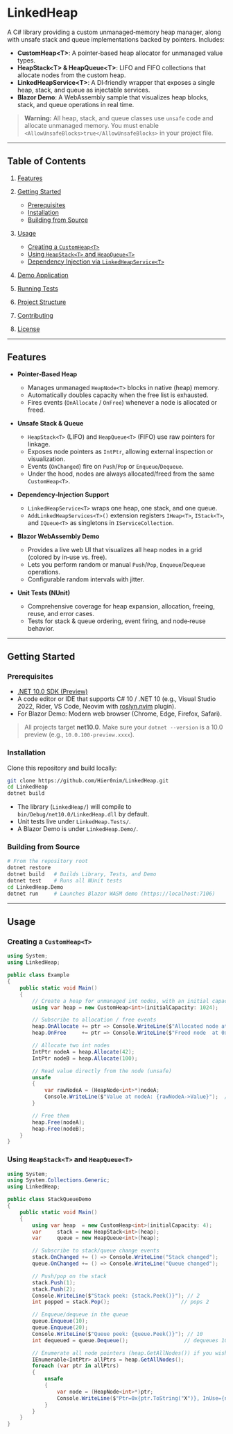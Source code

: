 # LinkedHeap

A C# library providing a custom unmanaged‐memory heap manager, along with unsafe stack and queue implementations backed by pointers. Includes:

* **CustomHeap\<T>**: A pointer‐based heap allocator for unmanaged value types.
* **HeapStack\<T> & HeapQueue\<T>**: LIFO and FIFO collections that allocate nodes from the custom heap.
* **LinkedHeapService\<T>**: A DI‐friendly wrapper that exposes a single heap, stack, and queue as injectable services.
* **Blazor Demo**: A WebAssembly sample that visualizes heap blocks, stack, and queue operations in real time.

> **Warning:** All heap, stack, and queue classes use `unsafe` code and allocate unmanaged memory. You must enable `<AllowUnsafeBlocks>true</AllowUnsafeBlocks>` in your project file.

---

## Table of Contents

1. [Features](#features)
2. [Getting Started](#getting-started)

   * [Prerequisites](#prerequisites)
   * [Installation](#installation)
   * [Building from Source](#building-from-source)
3. [Usage](#usage)

   * [Creating a `CustomHeap<T>`](#creating-a-customheapt)
   * [Using `HeapStack<T>` and `HeapQueue<T>`](#using-heapstackt-and-heapqueuet)
   * [Dependency Injection via `LinkedHeapService<T>`](#dependency-injection-via-linkedheapservicet)
4. [Demo Application](#demo-application)
5. [Running Tests](#running-tests)
6. [Project Structure](#project-structure)
7. [Contributing](#contributing)
8. [License](#license)

---

## Features

* **Pointer‐Based Heap**

  * Manages unmanaged `HeapNode<T>` blocks in native (heap) memory.
  * Automatically doubles capacity when the free list is exhausted.
  * Fires events (`OnAllocate` / `OnFree`) whenever a node is allocated or freed.

* **Unsafe Stack & Queue**

  * `HeapStack<T>` (LIFO) and `HeapQueue<T>` (FIFO) use raw pointers for linkage.
  * Exposes node pointers as `IntPtr`, allowing external inspection or visualization.
  * Events (`OnChanged`) fire on `Push`/`Pop` or `Enqueue`/`Dequeue`.
  * Under the hood, nodes are always allocated/freed from the same `CustomHeap<T>`.

* **Dependency‐Injection Support**

  * `LinkedHeapService<T>` wraps one heap, one stack, and one queue.
  * `AddLinkedHeapServices<T>()` extension registers `IHeap<T>`, `IStack<T>`, and `IQueue<T>` as singletons in `IServiceCollection`.

* **Blazor WebAssembly Demo**

  * Provides a live web UI that visualizes all heap nodes in a grid (colored by in‐use vs. free).
  * Lets you perform random or manual `Push`/`Pop`, `Enqueue`/`Dequeue` operations.
  * Configurable random intervals with jitter.

* **Unit Tests (NUnit)**

  * Comprehensive coverage for heap expansion, allocation, freeing, reuse, and error cases.
  * Tests for stack & queue ordering, event firing, and node‐reuse behavior.

---

## Getting Started

### Prerequisites

* [.NET 10.0 SDK (Preview)](https://dotnet.microsoft.com/download/dotnet/10.0)
* A code editor or IDE that supports C# 10 / .NET 10 (e.g., Visual Studio 2022, Rider, VS Code, Neovim with [roslyn.nvim](https://github.com/seblyng/roslyn.nvim) plugin).
* For Blazor Demo: Modern web browser (Chrome, Edge, Firefox, Safari).

> All projects target **net10.0**. Make sure your `dotnet --version` is a 10.0 preview (e.g., `10.0.100-preview.xxxx`).

### Installation

   Clone this repository and build locally:

   ```bash
   git clone https://github.com/Hier0nim/LinkedHeap.git
   cd LinkedHeap
   dotnet build
   ```

   * The library (`LinkedHeap/`) will compile to `bin/Debug/net10.0/LinkedHeap.dll` by default.
   * Unit tests live under `LinkedHeap.Tests/`.
   * A Blazor Demo is under `LinkedHeap.Demo/`.

### Building from Source

```bash
# From the repository root
dotnet restore
dotnet build   # Builds Library, Tests, and Demo
dotnet test    # Runs all NUnit tests
cd LinkedHeap.Demo
dotnet run     # Launches Blazor WASM demo (https://localhost:7106)
```

---

## Usage

### Creating a `CustomHeap<T>`

```csharp
using System;
using LinkedHeap;

public class Example
{
    public static void Main()
    {
        // Create a heap for unmanaged int nodes, with an initial capacity of 1024 nodes
        using var heap = new CustomHeap<int>(initialCapacity: 1024);

        // Subscribe to allocation / free events
        heap.OnAllocate += ptr => Console.WriteLine($"Allocated node at 0x{ptr.ToString("X")}");
        heap.OnFree     += ptr => Console.WriteLine($"Freed node  at 0x{ptr.ToString("X")}");

        // Allocate two int nodes
        IntPtr nodeA = heap.Allocate(42);
        IntPtr nodeB = heap.Allocate(100);

        // Read value directly from the node (unsafe)
        unsafe
        {
            var rawNodeA = (HeapNode<int>*)nodeA;
            Console.WriteLine($"Value at nodeA: {rawNodeA->Value}");  // 42
        }

        // Free them
        heap.Free(nodeA);
        heap.Free(nodeB);
    }
}
```

### Using `HeapStack<T>` and `HeapQueue<T>`

```csharp
using System;
using System.Collections.Generic;
using LinkedHeap;

public class StackQueueDemo
{
    public static void Main()
    {
        using var heap  = new CustomHeap<int>(initialCapacity: 4);
        var     stack = new HeapStack<int>(heap);
        var     queue = new HeapQueue<int>(heap);

        // Subscribe to stack/queue change events
        stack.OnChanged += () => Console.WriteLine("Stack changed");
        queue.OnChanged += () => Console.WriteLine("Queue changed");

        // Push/pop on the stack
        stack.Push(1);
        stack.Push(2);
        Console.WriteLine($"Stack peek: {stack.Peek()}"); // 2
        int popped = stack.Pop();                       // pops 2

        // Enqueue/dequeue in the queue
        queue.Enqueue(10);
        queue.Enqueue(20);
        Console.WriteLine($"Queue peek: {queue.Peek()}"); // 10
        int dequeued = queue.Dequeue();                  // dequeues 10

        // Enumerate all node pointers (heap.GetAllNodes()) if you wish to inspect the entire heap
        IEnumerable<IntPtr> allPtrs = heap.GetAllNodes();
        foreach (var ptr in allPtrs)
        {
            unsafe
            {
                var node = (HeapNode<int>*)ptr;
                Console.WriteLine($"Ptr=0x{ptr.ToString("X")}, InUse={node->InUse}, Value={node->Value}");
            }
        }
    }
}
```

